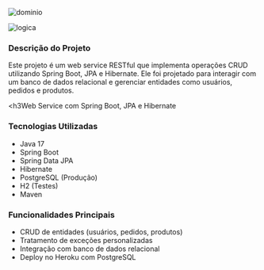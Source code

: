 
![dominio](https://github.com/user-attachments/assets/70a417e4-cb66-4b90-9ff6-0025cdf9d08f)

![logica](https://github.com/user-attachments/assets/7c39a2fa-74cf-49eb-acb7-0960a87903cd)

<h3>Descrição do Projeto</h3>

<p>Este projeto é um web service RESTful que implementa operações CRUD utilizando Spring Boot, JPA e Hibernate. Ele foi projetado para interagir com um banco de dados relacional e gerenciar entidades como usuários, pedidos e produtos.</p>

<h3Web Service com Spring Boot, JPA e Hibernate</h3>

<h3>Tecnologias Utilizadas</h3>
    <ul>
        <li>Java 17</li>
        <li>Spring Boot</li>
        <li>Spring Data JPA</li>
        <li>Hibernate</li>
        <li>PostgreSQL (Produção)</li>
        <li>H2 (Testes)</li>
        <li>Maven</li>
    </ul>

<h3>Funcionalidades Principais</h3>
    <ul>
        <li>CRUD de entidades (usuários, pedidos, produtos)</li>
        <li>Tratamento de exceções personalizadas</li>
        <li>Integração com banco de dados relacional</li>
        <li>Deploy no Heroku com PostgreSQL</li>
    </ul>

